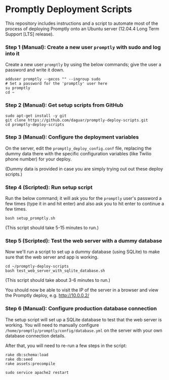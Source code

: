 # Promptly Deployment Scripts

This repository includes instructions and a script to automate most of the process of deploying Promptly onto an Ubuntu server (12.04.4 Long Term Support [LTS] release).


### Step 1 (Manual): Create a new user `promptly` with sudo and log into it

Create a new user `promptly` by using the below commands; give the user a password and write it down.

```shell
adduser promptly --gecos "" --ingroup sudo
# Set a password for the 'promptly' user here
su promptly
cd ~
```

### Step 2 (Manual): Get setup scripts from GitHub
```shell
sudo apt-get install -y git
git clone https://github.com/daguar/promptly-deploy-scripts.git
cd promptly-deploy-scripts
```

### Step 3 (Manual): Configure the deployment variables

On the server, edit the `promptly_deploy_config.conf` file, replacing the dummy data there with the specific configuration variables (like Twilio phone number) for your deploy.

(Dummy data is provided in case you are simply trying out out these deploy scripts.)


### Step 4 (Scripted): Run setup script

Run the below command; it will ask you for the `promptly` user's password a few times (type it in and hit enter) and also ask you to hit enter to continue a few times.

```shell
bash setup_promptly.sh
```

(This script should take 5-15 minutes to run.)


### Step 5 (Scripted): Test the web server with a dummy database

Now we'll run a script to set up a dummy database (using SQLite) to make sure that the web server and app is working.

```shell
cd ~/promptly-deploy-scripts
bash test_web_server_with_sqlite_database.sh
```

(This script should take about 3-6 minutes to run.)

You should now be able to visit the IP of the server in a browser and view the Promptly deploy, e.g. http://10.0.0.2/


### Step 6 (Manual): Configure production database connection

The setup script will set up a SQLite database to test that the web server is working. You will need to manually configure `/home/promptly/promptly/config/database.yml` on the server with your own database connection details.

After that, you will need to re-run a few steps in the script:

```shell
rake db:schema:load
rake db:seed
rake assets:precompile

sudo service apache2 restart
```
